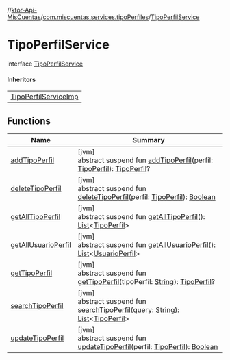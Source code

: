 //[ktor-Api-MisCuentas](../../../index.md)/[com.miscuentas.services.tipoPerfiles](../index.md)/[TipoPerfilService](index.md)

# TipoPerfilService

interface [TipoPerfilService](index.md)

#### Inheritors

| |
|---|
| [TipoPerfilServiceImp](../-tipo-perfil-service-imp/index.md) |

## Functions

| Name | Summary |
|---|---|
| [addTipoPerfil](add-tipo-perfil.md) | [jvm]<br>abstract suspend fun [addTipoPerfil](add-tipo-perfil.md)(perfil: [TipoPerfil](../../com.miscuentas.models/-tipo-perfil/index.md)): [TipoPerfil](../../com.miscuentas.models/-tipo-perfil/index.md)? |
| [deleteTipoPerfil](delete-tipo-perfil.md) | [jvm]<br>abstract suspend fun [deleteTipoPerfil](delete-tipo-perfil.md)(perfil: [TipoPerfil](../../com.miscuentas.models/-tipo-perfil/index.md)): [Boolean](https://kotlinlang.org/api/latest/jvm/stdlib/kotlin/-boolean/index.html) |
| [getAllTipoPerfil](get-all-tipo-perfil.md) | [jvm]<br>abstract suspend fun [getAllTipoPerfil](get-all-tipo-perfil.md)(): [List](https://kotlinlang.org/api/latest/jvm/stdlib/kotlin.collections/-list/index.html)&lt;[TipoPerfil](../../com.miscuentas.models/-tipo-perfil/index.md)&gt; |
| [getAllUsuarioPerfil](get-all-usuario-perfil.md) | [jvm]<br>abstract suspend fun [getAllUsuarioPerfil](get-all-usuario-perfil.md)(): [List](https://kotlinlang.org/api/latest/jvm/stdlib/kotlin.collections/-list/index.html)&lt;[UsuarioPerfil](../../com.miscuentas.dto/-usuario-perfil/index.md)&gt; |
| [getTipoPerfil](get-tipo-perfil.md) | [jvm]<br>abstract suspend fun [getTipoPerfil](get-tipo-perfil.md)(tipoPerfil: [String](https://kotlinlang.org/api/latest/jvm/stdlib/kotlin/-string/index.html)): [TipoPerfil](../../com.miscuentas.models/-tipo-perfil/index.md)? |
| [searchTipoPerfil](search-tipo-perfil.md) | [jvm]<br>abstract suspend fun [searchTipoPerfil](search-tipo-perfil.md)(query: [String](https://kotlinlang.org/api/latest/jvm/stdlib/kotlin/-string/index.html)): [List](https://kotlinlang.org/api/latest/jvm/stdlib/kotlin.collections/-list/index.html)&lt;[TipoPerfil](../../com.miscuentas.models/-tipo-perfil/index.md)&gt; |
| [updateTipoPerfil](update-tipo-perfil.md) | [jvm]<br>abstract suspend fun [updateTipoPerfil](update-tipo-perfil.md)(perfil: [TipoPerfil](../../com.miscuentas.models/-tipo-perfil/index.md)): [Boolean](https://kotlinlang.org/api/latest/jvm/stdlib/kotlin/-boolean/index.html) |
